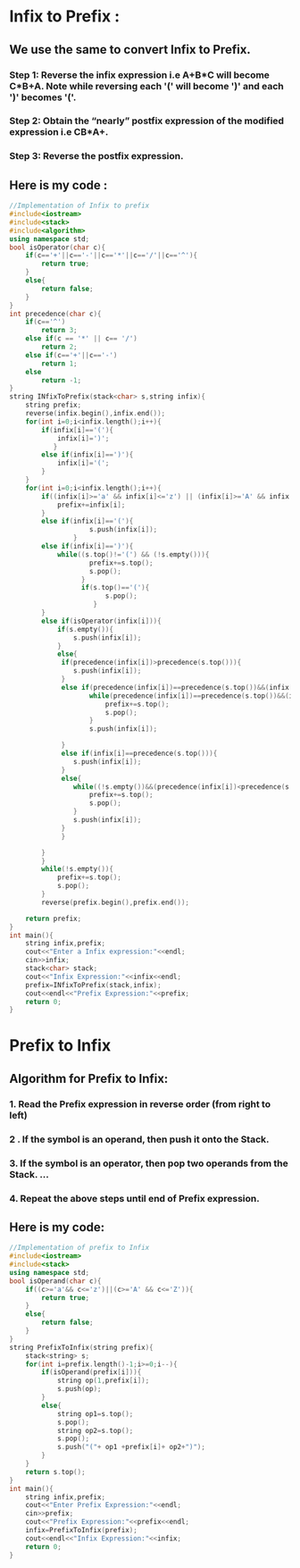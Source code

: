 <h1>Infix to Prefix :</h1>
<h2>We use the same to convert Infix to Prefix.</h2>
<h3>Step 1: Reverse the infix expression i.e A+B*C will become C*B+A. Note while reversing each '(' will become ')' and each ')' becomes '('.</h3>
<h3>Step 2: Obtain the “nearly” postfix expression of the modified expression i.e CB*A+.</h3>
<h3>Step 3: Reverse the postfix expression.</h3>
<h2>Here is my code :</h2>

```cpp
//Implementation of Infix to prefix
#include<iostream>
#include<stack>
#include<algorithm>
using namespace std;
bool isOperator(char c){
    if(c=='+'||c=='-'||c=='*'||c=='/'||c=='^'){
        return true;
    }
    else{
        return false;
    }
}
int precedence(char c){
    if(c=='^')
        return 3;
    else if(c == '*' || c== '/')
        return 2;
    else if(c=='+'||c=='-')
        return 1;
    else
        return -1;
}
string INfixToPrefix(stack<char> s,string infix){
    string prefix;
    reverse(infix.begin(),infix.end());
    for(int i=0;i<infix.length();i++){
        if(infix[i]=='('){
            infix[i]=')';
           }
        else if(infix[i]==')'){
            infix[i]='(';
        }
    }
    for(int i=0;i<infix.length();i++){
        if((infix[i]>='a' && infix[i]<='z') || (infix[i]>='A' && infix[i]<='Z')){
            prefix+=infix[i];
        }
        else if(infix[i]=='('){
                    s.push(infix[i]);
                }
        else if(infix[i]==')'){
            while((s.top()!='(') && (!s.empty())){
                    prefix+=s.top();
                    s.pop();
                  }
                  if(s.top()=='('){
                        s.pop();
                     }
        }
        else if(isOperator(infix[i])){
            if(s.empty()){
                s.push(infix[i]);
            }
            else{
             if(precedence(infix[i])>precedence(s.top())){
                s.push(infix[i]);
             }
             else if(precedence(infix[i])==precedence(s.top())&&(infix[i]=='^')){
                    while(precedence(infix[i])==precedence(s.top())&&(infix[i]=='^')){
                        prefix+=s.top();
                        s.pop();
                    }
                    s.push(infix[i]);

             }
             else if(infix[i]==precedence(s.top())){
                s.push(infix[i]);
             }
             else{
                while((!s.empty())&&(precedence(infix[i])<precedence(s.top()))){
                    prefix+=s.top();
                    s.pop();
                }
                s.push(infix[i]);
             }
             }

        }
        }
        while(!s.empty()){
            prefix+=s.top();
            s.pop();
        }
        reverse(prefix.begin(),prefix.end());

    return prefix;
}
int main(){
    string infix,prefix;
    cout<<"Enter a Infix expression:"<<endl;
    cin>>infix;
    stack<char> stack;
    cout<<"Infix Expression:"<<infix<<endl;
    prefix=INfixToPrefix(stack,infix);
    cout<<endl<<"Prefix Expression:"<<prefix;
    return 0;
}

```
<h1>Prefix to Infix</h1>
<h2>Algorithm for Prefix to Infix:</h2>
<h3>1. Read the Prefix expression in reverse order (from right to left)</h3>
<h3>2 . If the symbol is an operand, then push it onto the Stack.</h3>
<h3>3. If the symbol is an operator, then pop two operands from the Stack. ...</h3>
<h3>4. Repeat the above steps until end of Prefix expression.</h3>
<h2>Here is my code:</h2>

```cpp
//Implementation of prefix to Infix
#include<iostream>
#include<stack>
using namespace std;
bool isOperand(char c){
    if((c>='a'&& c<='z')||(c>='A' && c<='Z')){
        return true;
    }
    else{
        return false;
    }
}
string PrefixToInfix(string prefix){
    stack<string> s;
    for(int i=prefix.length()-1;i>=0;i--){
        if(isOperand(prefix[i])){
            string op(1,prefix[i]);
            s.push(op);
        }
        else{
            string op1=s.top();
            s.pop();
            string op2=s.top();
            s.pop();
            s.push("("+ op1 +prefix[i]+ op2+")");
        }
    }
    return s.top();
}
int main(){
    string infix,prefix;
    cout<<"Enter Prefix Expression:"<<endl;
    cin>>prefix;
    cout<<"Prefix Expression:"<<prefix<<endl;
    infix=PrefixToInfix(prefix);
    cout<<endl<<"Infix Expression:"<<infix;
    return 0;
}

```